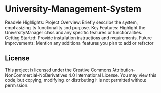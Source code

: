 # University-Management-System
ReadMe Highlights:
Project Overview: Briefly describe the system, emphasizing its functionality and purpose.
Key Features: Highlight the UniversityManager class and any specific features or functionalities.
Getting Started: Provide installation instructions and requirements.
Future Improvements: Mention any additional features you plan to add or refactor
## License
This project is licensed under the Creative Commons Attribution-NonCommercial-NoDerivatives 4.0 International License. You may view this code, but copying, modifying, or distributing it is not permitted without permission.
